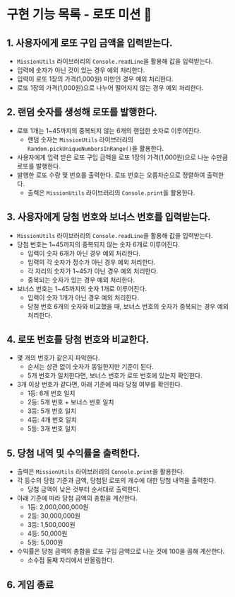 # 구현 기능 목록 - 로또 미션 :memo:

## 1. 사용자에게 로또 구입 금액을 입력받는다.
- `MissionUtils` 라이브러리의 `Console.readLine`을 활용해 값을 입력받는다.
- 입력에 숫자가 아닌 것이 있는 경우 예외 처리한다.
- 입력이 로또 1장의 가격(1,000원) 미만인 경우 예외 처리한다.
- 로또 1장의 가격(1,000원)으로 나누어 떨어지지 않는 경우 예외 처리한다.

## 2. 랜덤 숫자를 생성해 로또를 발행한다.
- 로또 1개는 1~45까지의 중복되지 않는 6개의 랜덤한 숫자로 이루어진다.
  - 랜덤 숫자는 `MissionUtils` 라이브러리의 `Random.pickUniqueNumbersInRange()`을 활용한다.
- 사용자에게 입력 받은 로또 구입 금액을 로또 1장의 가격(1,000원)으로 나눈 수만큼 로또를 발행한다.
- 발행한 로또 수량 및 번호를 출력한다. 로또 번호는 오름차순으로 정렬하여 출력한다.
  - 출력은 `MissionUtils` 라이브러리의 `Console.print`을 활용한다.

## 3. 사용자에게 당첨 번호와 보너스 번호를 입력받는다.
- `MissionUtils` 라이브러리의 `Console.readLine`을 활용해 값을 입력받는다.
- 당첨 번호는 1~45까지의 중복되지 않는 숫자 6개로 이루어진다.
  - 입력이 숫자 6개가 아닌 경우 예외 처리한다.
  - 입력의 각 숫자가 정수가 아닌 경우 예외 처리한다.
  - 각 자리의 숫자가 1~45가 아닌 경우 예외 처리한다.
  - 중복되는 숫자가 있는 경우 예외 처리한다.
- 보너스 번호는 1~45까지의 숫자 1개로 이루어진다.
  - 입력이 숫자 1개가 아닌 경우 예외 처리한다.
  - 당첨 번호 6개의 숫자와 비교했을 때, 보너스 번호의 숫자가 중복되는 경우 예외 처리한다.

## 4. 로또 번호를 당첨 번호와 비교한다.
- 몇 개의 번호가 같은지 파악한다.
  - 순서는 상관 없이 숫자가 동일한지만 기준이 된다.
  - 5개 번호가 일치한다면, 보너스 번호가 로또 번호에 있는지 확인한다.
- 3개 이상 번호가 같다면, 아래 기준에 따라 당첨 여부를 확인한다.
  - 1등: 6개 번호 일치
  - 2등: 5개 번호 + 보너스 번호 일치
  - 3등: 5개 번호 일치
  - 4등: 4개 번호 일치
  - 5등: 3개 번호 일치

## 5. 당첨 내역 및 수익률을 출력한다.
- 출력은 `MissionUtils` 라이브러리의 `Console.print`을 활용한다.
- 각 등수의 당첨 기준과 금액, 당첨된 로또의 개수에 대한 당첨 내역을 출력한다.
  - 당첨 금액이 낮은 것부터 순서대로 출력한다.
- 아래 기준에 따라 당첨 금액의 총합을 계산한다.
  - 1등: 2,000,000,000원
  - 2등: 30,000,000원
  - 3등: 1,500,000원
  - 4등: 50,000원
  - 5등: 5,000원
- 수익률은 당첨 금액의 총합을 로또 구입 금액으로 나눈 것에 100을 곱해 계산한다.
  - 소수점 둘째 자리에서 반올림한다.

## 6. 게임 종료